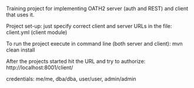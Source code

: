 Training project for implementing OATH2 server (auth and REST) and client that uses it.

Project set-up:
just specify correct client and server URLs in the file: client.yml (client module)

To run the project execute in command line (both server and client): mvn clean install

After the projects started hit the URL and try to authorize: http://localhost:8001/client/

credentials: me/me, dba/dba, user/user, admin/admin

